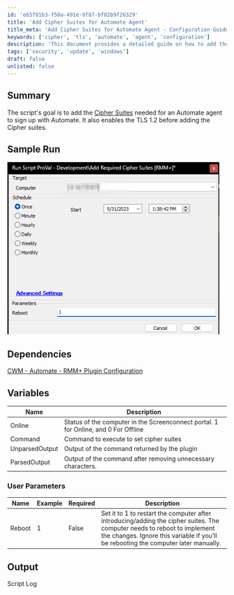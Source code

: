 ```yaml
---
id: 'e65f81b3-f50a-491e-9f87-bf82b9f26329'
title: 'Add Cipher Suites for Automate Agent'
title_meta: 'Add Cipher Suites for Automate Agent - Configuration Guide'
keywords: ['cipher', 'tls', 'automate', 'agent', 'configuration']
description: 'This document provides a detailed guide on how to add the necessary Cipher Suites for an Automate agent to successfully sign up with ConnectWise Automate, including enabling TLS 1.2 and handling the required configurations.'
tags: ['security', 'update', 'windows']
draft: false
unlisted: false
---
```

## Summary

The script's goal is to add the [Cipher Suites](https://docs.connectwise.com/ConnectWise_Automate_Documentation/080/050/Agent_TLS_1.2_Support_Assessment#:~:text=via%20TLS%201.2.-,Supported,-Cipher%20Suites) needed for an Automate agent to sign up with Automate. It also enables the TLS 1.2 before adding the Cipher suites.

## Sample Run

![Sample Run](../../../static/img/Add-Required-Cipher-Suites-RMM+/image_1.png)

## Dependencies

[CWM - Automate - RMM+ Plugin Configuration](https://proval.itglue.com/DOC-5078775-9770217)

## Variables

| Name          | Description                                                                                     |
|---------------|-------------------------------------------------------------------------------------------------|
| Online        | Status of the computer in the Screenconnect portal. 1 for Online, and 0 For Offline           |
| Command       | Command to execute to set cipher suites                                                        |
| UnparsedOutput| Output of the command returned by the plugin                                                   |
| ParsedOutput  | Output of the command after removing unnecessary characters.                                    |

### User Parameters

| Name    | Example | Required | Description                                                                                                           |
|---------|---------|----------|-----------------------------------------------------------------------------------------------------------------------|
| Reboot  | 1       | False    | Set it to 1 to restart the computer after introducing/adding the cipher suites. The computer needs to reboot to implement the changes. Ignore this variable if you'll be rebooting the computer later manually. |

## Output

Script Log











